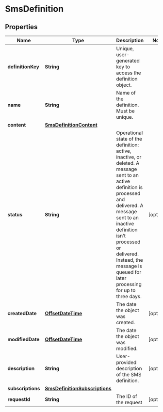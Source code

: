 
# SmsDefinition

## Properties
Name | Type | Description | Notes
------------ | ------------- | ------------- | -------------
**definitionKey** | **String** | Unique, user-generated key to access the definition object. | 
**name** | **String** | Name of the definition. Must be unique. | 
**content** | [**SmsDefinitionContent**](SmsDefinitionContent.md) |  | 
**status** | **String** | Operational state of the definition: active, inactive, or deleted. A message sent to an active definition is processed and delivered. A message sent to an inactive definition isn’t processed or delivered. Instead, the message is queued for later processing for up to three days. |  [optional]
**createdDate** | [**OffsetDateTime**](OffsetDateTime.md) | The date the object was created. |  [optional]
**modifiedDate** | [**OffsetDateTime**](OffsetDateTime.md) | The date the object was modified. |  [optional]
**description** | **String** | User-provided description of the SMS definition. |  [optional]
**subscriptions** | [**SmsDefinitionSubscriptions**](SmsDefinitionSubscriptions.md) |  | 
**requestId** | **String** | The ID of the request |  [optional]



